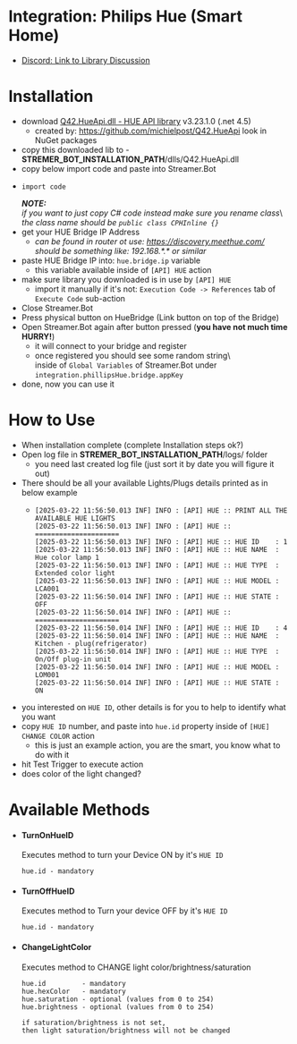 ﻿# Integration: Philips Hue (Smart Home)

- [Discord: Link to Library Discussion](https://discord.com/channels/834650675224248362/1295383440291659776)

# Installation
- download [Q42.HueApi.dll - HUE API library](./lib/Q42.HueApi.dll) v3.23.1.0 (.net 4.5)
  - created by: https://github.com/michielpost/Q42.HueApi look in NuGet packages
- copy this downloaded lib to - **STREMER_BOT_INSTALLATION_PATH**/dlls/Q42.HueApi.dll
- copy below import code and paste into Streamer.Bot 
- ```text
  import code
  ```
  ***NOTE:*** \
  *if you want to just copy C# code instead make sure you rename class*\ 
  *the class name should be `public class CPHInline {}`*
- get your HUE Bridge IP Address 
  - *can be found in router ot use: https://discovery.meethue.com/* \
    *should be something like: 192.168.\*.\* or similar*
- paste HUE Bridge IP into: `hue.bridge.ip` variable
  - this variable available inside of `[API] HUE` action
- make sure library you downloaded is in use by `[API] HUE`
  - import it manually if it's not: `Execution Code -> References` tab of `Execute Code` sub-action
- Close Streamer.Bot 
- Press physical button on HueBridge (Link button on top of the Bridge)
- Open Streamer.Bot again after button pressed (**you have not much time HURRY!**)
  - it will connect to your bridge and register
  - once registered you should see some random string\  
    inside of `Global Variables` of Streamer.Bot under `integration.phillipsHue.bridge.appKey`
- done, now you can use it

# How to Use
- When installation complete (complete Installation steps ok?)
- Open log file in **STREMER_BOT_INSTALLATION_PATH**/logs/ folder
  - you need last created log file (just sort it by date you will figure it out)
- There should be all your available Lights/Plugs details printed as in below example
  - ```text
    [2025-03-22 11:56:50.013 INF] INFO : [API] HUE :: PRINT ALL THE AVAILABLE HUE LIGHTS
    [2025-03-22 11:56:50.013 INF] INFO : [API] HUE :: =====================
    [2025-03-22 11:56:50.013 INF] INFO : [API] HUE :: HUE ID    : 1
    [2025-03-22 11:56:50.013 INF] INFO : [API] HUE :: HUE NAME  : Hue color lamp 1
    [2025-03-22 11:56:50.013 INF] INFO : [API] HUE :: HUE TYPE  : Extended color light
    [2025-03-22 11:56:50.013 INF] INFO : [API] HUE :: HUE MODEL : LCA001
    [2025-03-22 11:56:50.014 INF] INFO : [API] HUE :: HUE STATE : OFF
    [2025-03-22 11:56:50.014 INF] INFO : [API] HUE :: =====================
    [2025-03-22 11:56:50.014 INF] INFO : [API] HUE :: HUE ID    : 4
    [2025-03-22 11:56:50.014 INF] INFO : [API] HUE :: HUE NAME  : Kitchen - plug(refrigerator)
    [2025-03-22 11:56:50.014 INF] INFO : [API] HUE :: HUE TYPE  : On/Off plug-in unit
    [2025-03-22 11:56:50.014 INF] INFO : [API] HUE :: HUE MODEL : LOM001
    [2025-03-22 11:56:50.014 INF] INFO : [API] HUE :: HUE STATE : ON
    ``` 
- you interested on `HUE ID`, other details is for you to help to identify what you want
- copy `HUE ID` number, and paste into `hue.id` property inside of `[HUE] CHANGE COLOR` action
  - this is just an example action, you are the smart, you know what to do with it
- hit Test Trigger to execute action
- does color of the light changed?

# Available Methods
- #### TurnOnHueID
  Executes method to turn your Device ON by it's `HUE ID`
  ```text
  hue.id - mandatory
  ```
- #### TurnOffHueID 
  Executes method to Turn your device OFF by it's `HUE ID`
  ```text
  hue.id - mandatory
  ```
- #### ChangeLightColor
  Executes method to CHANGE light color/brightness/saturation
  ```text
  hue.id         - mandatory
  hue.hexColor   - mandatory
  hue.saturation - optional (values from 0 to 254)
  hue.brightness - optional (values from 0 to 254)
  
  if saturation/brightness is not set, 
  then light saturation/brightness will not be changed 
  ```